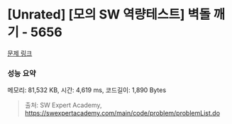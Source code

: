 # [Unrated] [모의 SW 역량테스트] 벽돌 깨기 - 5656 

[문제 링크](https://swexpertacademy.com/main/code/problem/problemDetail.do?contestProbId=AWXRQm6qfL0DFAUo) 

### 성능 요약

메모리: 81,532 KB, 시간: 4,619 ms, 코드길이: 1,890 Bytes



> 출처: SW Expert Academy, https://swexpertacademy.com/main/code/problem/problemList.do